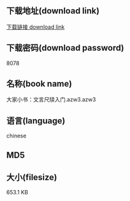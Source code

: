 ## 下载地址(download link)
[下载链接 download link](https://tutu365.netlify.app/?s=%E5%A4%A7%E5%AE%B6%E5%B0%8F%E4%B9%A6%EF%BC%9A%E6%96%87%E8%A8%80%E5%B0%BA%E7%89%8D%E5%85%A5%E9%97%A8.azw3)

## 下载密码(download password)
8078

## 名称(book name)
大家小书：文言尺牍入门.azw3.azw3

## 语言(language)
chinese

## MD5


## 大小(filesize)
653.1 KB
